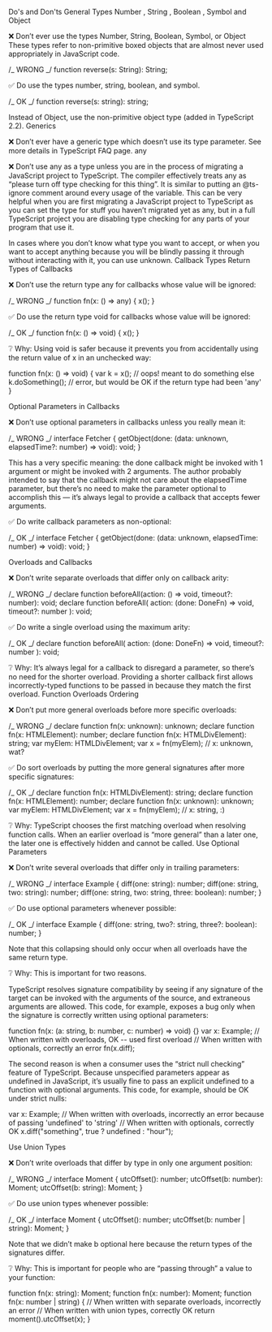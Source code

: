 Do's and Don'ts
General Types
Number
,
String
,
Boolean
,
Symbol
and
Object

❌ Don’t ever use the types Number, String, Boolean, Symbol, or Object These types refer to non-primitive boxed objects that are almost never used appropriately in JavaScript code.

/_ WRONG _/
function reverse(s: String): String;

✅ Do use the types number, string, boolean, and symbol.

/_ OK _/
function reverse(s: string): string;

Instead of Object, use the non-primitive object type (added in TypeScript 2.2).
Generics

❌ Don’t ever have a generic type which doesn’t use its type parameter. See more details in TypeScript FAQ page.
any

❌ Don’t use any as a type unless you are in the process of migrating a JavaScript project to TypeScript. The compiler effectively treats any as “please turn off type checking for this thing”. It is similar to putting an @ts-ignore comment around every usage of the variable. This can be very helpful when you are first migrating a JavaScript project to TypeScript as you can set the type for stuff you haven’t migrated yet as any, but in a full TypeScript project you are disabling type checking for any parts of your program that use it.

In cases where you don’t know what type you want to accept, or when you want to accept anything because you will be blindly passing it through without interacting with it, you can use unknown.
Callback Types
Return Types of Callbacks

❌ Don’t use the return type any for callbacks whose value will be ignored:

/_ WRONG _/
function fn(x: () => any) {
x();
}

✅ Do use the return type void for callbacks whose value will be ignored:

/_ OK _/
function fn(x: () => void) {
x();
}

❔ Why: Using void is safer because it prevents you from accidentally using the return value of x in an unchecked way:

function fn(x: () => void) {
var k = x(); // oops! meant to do something else
k.doSomething(); // error, but would be OK if the return type had been 'any'
}

Optional Parameters in Callbacks

❌ Don’t use optional parameters in callbacks unless you really mean it:

/_ WRONG _/
interface Fetcher {
getObject(done: (data: unknown, elapsedTime?: number) => void): void;
}

This has a very specific meaning: the done callback might be invoked with 1 argument or might be invoked with 2 arguments. The author probably intended to say that the callback might not care about the elapsedTime parameter, but there’s no need to make the parameter optional to accomplish this — it’s always legal to provide a callback that accepts fewer arguments.

✅ Do write callback parameters as non-optional:

/_ OK _/
interface Fetcher {
getObject(done: (data: unknown, elapsedTime: number) => void): void;
}

Overloads and Callbacks

❌ Don’t write separate overloads that differ only on callback arity:

/_ WRONG _/
declare function beforeAll(action: () => void, timeout?: number): void;
declare function beforeAll(
action: (done: DoneFn) => void,
timeout?: number
): void;

✅ Do write a single overload using the maximum arity:

/_ OK _/
declare function beforeAll(
action: (done: DoneFn) => void,
timeout?: number
): void;

❔ Why: It’s always legal for a callback to disregard a parameter, so there’s no need for the shorter overload. Providing a shorter callback first allows incorrectly-typed functions to be passed in because they match the first overload.
Function Overloads
Ordering

❌ Don’t put more general overloads before more specific overloads:

/_ WRONG _/
declare function fn(x: unknown): unknown;
declare function fn(x: HTMLElement): number;
declare function fn(x: HTMLDivElement): string;
var myElem: HTMLDivElement;
var x = fn(myElem); // x: unknown, wat?

✅ Do sort overloads by putting the more general signatures after more specific signatures:

/_ OK _/
declare function fn(x: HTMLDivElement): string;
declare function fn(x: HTMLElement): number;
declare function fn(x: unknown): unknown;
var myElem: HTMLDivElement;
var x = fn(myElem); // x: string, :)

❔ Why: TypeScript chooses the first matching overload when resolving function calls. When an earlier overload is “more general” than a later one, the later one is effectively hidden and cannot be called.
Use Optional Parameters

❌ Don’t write several overloads that differ only in trailing parameters:

/_ WRONG _/
interface Example {
diff(one: string): number;
diff(one: string, two: string): number;
diff(one: string, two: string, three: boolean): number;
}

✅ Do use optional parameters whenever possible:

/_ OK _/
interface Example {
diff(one: string, two?: string, three?: boolean): number;
}

Note that this collapsing should only occur when all overloads have the same return type.

❔ Why: This is important for two reasons.

TypeScript resolves signature compatibility by seeing if any signature of the target can be invoked with the arguments of the source, and extraneous arguments are allowed. This code, for example, exposes a bug only when the signature is correctly written using optional parameters:

function fn(x: (a: string, b: number, c: number) => void) {}
var x: Example;
// When written with overloads, OK -- used first overload
// When written with optionals, correctly an error
fn(x.diff);

The second reason is when a consumer uses the “strict null checking” feature of TypeScript. Because unspecified parameters appear as undefined in JavaScript, it’s usually fine to pass an explicit undefined to a function with optional arguments. This code, for example, should be OK under strict nulls:

var x: Example;
// When written with overloads, incorrectly an error because of passing 'undefined' to 'string'
// When written with optionals, correctly OK
x.diff("something", true ? undefined : "hour");

Use Union Types

❌ Don’t write overloads that differ by type in only one argument position:

/_ WRONG _/
interface Moment {
utcOffset(): number;
utcOffset(b: number): Moment;
utcOffset(b: string): Moment;
}

✅ Do use union types whenever possible:

/_ OK _/
interface Moment {
utcOffset(): number;
utcOffset(b: number | string): Moment;
}

Note that we didn’t make b optional here because the return types of the signatures differ.

❔ Why: This is important for people who are “passing through” a value to your function:

function fn(x: string): Moment;
function fn(x: number): Moment;
function fn(x: number | string) {
// When written with separate overloads, incorrectly an error
// When written with union types, correctly OK
return moment().utcOffset(x);
}
